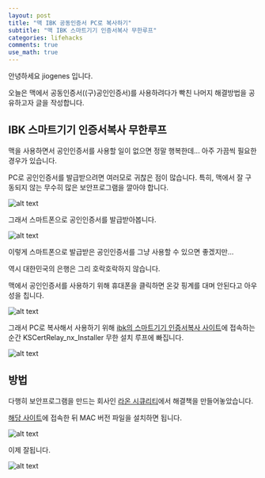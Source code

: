 ```yaml
---
layout: post
title: "맥 IBK 공동인증서 PC로 복사하기"
subtitle: "맥 IBK 스마트기기 인증서복사 무한루프"
categories: lifehacks
comments: true
use_math: true
---
```


안녕하세요 jiogenes 입니다.

오늘은 맥에서 공동인증서((구)공인인증서)를 사용하려다가 빡친 나머지 해결방법을 공유하고자 글을 작성합니다.

## IBK 스마트기기 인증서복사 무한루프

맥을 사용하면서 공인인증서를 사용할 일이 없으면 정말 행복한데... 아주 가끔씩 필요한 경우가 있습니다.

PC로 공인인증서를 발급받으려면 여러모로 귀찮은 점이 많습니다. 특히, 맥에서 잘 구동되지 않는 무수히 많은 보안프로그램을 깔아야 합니다.

![alt text](/assets/images/in_posts/ibk/image.png)

그래서 스마트폰으로 공인인증서를 발급받아봅니다.

![alt text](/assets/images/in_posts/ibk/image-1.png)

이렇게 스마트폰으로 발급받은 공인인증서를 그냥 사용할 수 있으면 좋겠지만...

역시 대한민국의 은행은 그리 호락호락하지 않습니다.

맥에서 공인인증서를 사용하기 위해 휴대폰을 클릭하면 온갖 핑계를 대며 안된다고 아우성을 칩니다.

![alt text](/assets/images/in_posts/ibk/image-2.png)

그래서 PC로 복사해서 사용하기 위해 [ibk의 스마트기기 인증서복사 사이트](https://kiup.ibk.co.kr/uib/jsp/guest/cer/cer86/cer8610/CCER863000_i3.jsp#_dummy)에 접속하는 순간 KSCertRelay_nx_Installer 무한 설치 루프에 빠집니다.

![alt text](/assets/images/in_posts/ibk/image-4.png)

## 방법

다행히 보안프로그램을 만드는 회사인 [라온 시큐리티](https://www.raonsecure.com/ko/support/inquiry/keysharpbiz)에서 해결책을 만들어놓았습니다.

[해당 사이트](https://www.raonsecure.com/ko/support/inquiry/keysharpbiz)에 접속한 뒤 MAC 버전 파일을 설치하면 됩니다.

![alt text](/assets/images/in_posts/ibk/image-5.png)

이제 잘됩니다.

![alt text](/assets/images/in_posts/ibk/image-3.png)